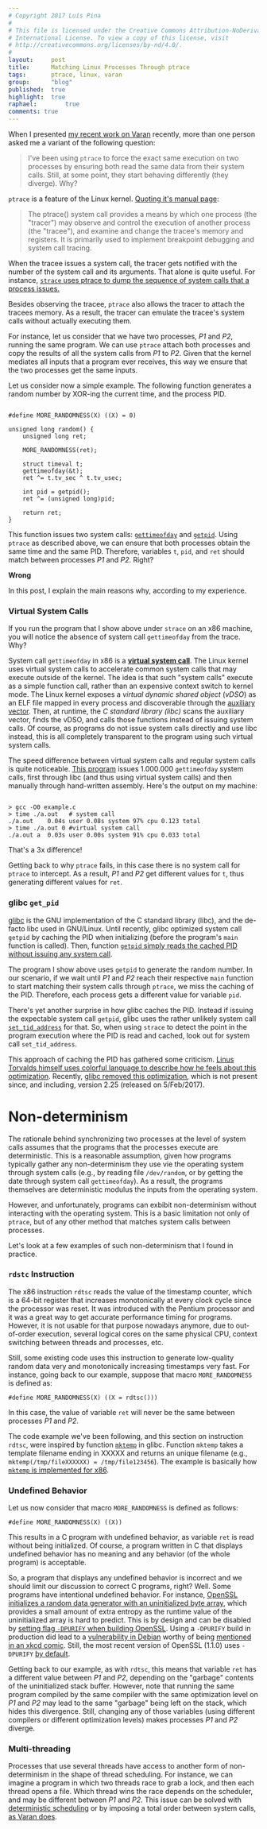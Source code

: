 ```yaml
---
# Copyright 2017 Luís Pina
#
# This file is licensed under the Creative Commons Attribution-NoDerivatives 4.0
# International License. To view a copy of this license, visit
# http://creativecommons.org/licenses/by-nd/4.0/.
#
layout:     post
title:      Matching Linux Processes Through ptrace
tags:       ptrace, linux, varan
group:      "blog"
published:  true
highlight:	true
raphael:		true
comments: true
---
```


When I presented [my recent work on Varan](/projects/varan.html) recently, more than one person asked me
a variant of the following question:

> I've been using `ptrace` to force the exact same execution on two processes by
> ensuring both read the same data from their system calls.  Still, at some point,
> they start behaving differently (they diverge).  Why?

`ptrace` is a feature of the Linux kernel. [Quoting it's manual page](http://man7.org/linux/man-pages/man2/ptrace.2.html):

> The ptrace() system call provides a means by which one process (the "tracer")
> may observe and control the execution of another process (the "tracee"), and
> examine and change the tracee's memory and registers.  It is primarily used to
> implement breakpoint debugging and system call tracing.

When the tracee issues a system call, the tracer gets notified with the number
of the system call and its arguments.  That alone is quite useful.  For
instance, [`strace` uses ptrace to dump the sequence of system calls that a
process issues.](https://strace.io/)

Besides observing the tracee, `ptrace` also allows the tracer to attach the
tracees memory.  As a result, the tracer can emulate the tracee's system calls
without actually executing them.

For instance, let us consider that we have two processes, *P1* and *P2*, running
the same program.  We can use `ptrace` attach both processes and copy the
results of all the system calls from *P1* to *P2*.  Given that the kernel
mediates all inputs that a program ever receives, this way we ensure that the
two processes get the same inputs.

Let us consider now a simple example.  The following function generates a random
number by XOR-ing the current time, and the process PID.

<pre><code class="C">
#define MORE_RANDOMNESS(X) ((X) = 0)

unsigned long random() {
    unsigned long ret;

    MORE_RANDOMNESS(ret);

    struct timeval t;
    gettimeofday(&t);
    ret ^= t.tv_sec ^ t.tv_usec;

    int pid = getpid();
    ret ^= (unsigned long)pid;

    return ret;
}
</code></pre>

This function issues two system calls:
[`gettimeofday`](http://man7.org/linux/man-pages/man2/gettimeofday.2.html) and
[`getpid`](http://man7.org/linux/man-pages/man2/getpid.2.html).  Using `ptrace`
as described above, we can ensure that both processes obtain the same time and
the same PID.  Therefore, variables `t`, `pid`, and `ret` should match between
processes *P1* and *P2*.  Right?

**Wrong**

In this post, I explain the main reasons why, according to my experience.

### Virtual System Calls

If you run the program that I show above under `strace` on an x86 machine, you
will notice the absence of system call `gettimeofday` from the trace.  Why?

System call `gettimeofday` in x86 is a [**virtual system
call**](http://man7.org/linux/man-pages/man2/getpid.2.html).  The Linux kernel
uses virtual system calls to accelerate common system calls that may execute
outside of the kernel.  The idea is that such "system calls" execute as a simple
function call, rather than an expensive context switch to kernel mode.  The
Linux kernel exposes a *virtual dynamic shared object* (*vDSO*) as an ELF file
mapped in every process and discoverable through the [auxiliary
vector](https://lwn.net/Articles/519085/).  Then, at runtime, the *C standard
library (libc)* scans the auxiliary vector, finds the vDSO, and calls those
functions instead of issuing system calls.  Of course, as programs do not issue
system calls directly and use libc instead, this is all completely transparent
to the program using such virtual system calls.

The speed difference between virtual system calls and regular system calls is
quite noticeable.  [This
program](https://gist.github.com/luisggpina/95c73dcfe76bbe96f4469074e16aa5a7)
issues 1.000.000 `gettimeofday` system calls, first through libc (and thus using
virtual system calls) and then manually through hand-written assembly.  Here's
the output on my machine:

<pre><code class="bash">
> gcc -O0 example.c
> time ./a.out   # system call
./a.out    0.04s user 0.08s system 97% cpu 0.123 total
> time ./a.out 0 #virtual system call
./a.out a  0.03s user 0.00s system 91% cpu 0.033 total
</code></pre>

That's a 3x difference!

Getting back to why `ptrace` fails, in this case there is no system call for
`ptrace` to intercept.  As a result, *P1* and *P2* get different values for `t`,
thus generating different values for `ret`.

### glibc `get_pid`

[glibc](https://www.gnu.org/software/libc/) is the GNU implementation of the C
standard library (libc), and the de-facto libc used in GNU/Linux.  Until
recently, glibc optimized system call `getpid` by caching the PID when
initializing (before the program's `main` function is called).  Then, function
[`getpid` simply reads the cached PID without issuing any system call](https://sourceware.org/git/?p=glibc.git;a=blob;f=sysdeps/unix/sysv/linux/getpid.c;h=112454932616872f4b98fefc54168b748c0b6853;hb=fdfc9260b61d3d72541f18104d24c7bcb0ce5ca2).

The program I show above uses `getpid` to generate the random number.  In our
scenario, if we wait until *P1* and *P2* reach their respective `main` function
to start matching their system calls through `ptrace`, we miss the caching of
the PID.  Therefore, each process gets a different value for variable `pid`.

There's yet another surprise in how glibc caches the PID.  Instead if issuing
the expectable system call `getpid`, glibc uses the rather unlikely system call
[`set_tid_address`](http://man7.org/linux/man-pages/man2/set_tid_address.2.html)
for that.  So, when using `strace` to detect the point in the program execution
where the PID is read and cached, look out for system call `set_tid_address`.

This approach of caching the PID has gathered some criticism.  [Linus Torvalds
himself uses colorful language to describe how he feels about this
optimization](http://yarchive.net/comp/linux/getpid_caching.html).  Recently,
[glibc removed this
optimization](https://sourceware.org/git/?p=glibc.git;a=commit;h=c579f48edba88380635ab98cb612030e3ed8691e),
which is not present since, and including, version 2.25 (released on
5/Feb/2017).

# Non-determinism

The rationale behind synchronizing two processes at the level of system calls
assumes that the programs that the processes execute are deterministic.  This is
a reasonable assumption, given how programs typically gather any non-determinism
they use vie the operating system through system calls (e.g., by reading file
`/dev/random`, or by getting the date through system call `gettimeofday`).  As a
result, the programs themselves are deterministic modulus the inputs from the
operating system.

However, and unfortunately, programs can exbibit non-determinism without
interacting with the operating system.  This is a basic limitation not only of
`ptrace`, but of any other method that matches system calls between processes.

Let's look at a few examples of such non-determinism that I found in practice.

### `rdstc` Instruction

The x86 instruction `rdtsc` reads the value of the timestamp counter, which is a
64-bit register that increases monotonically at every clock cycle since the
processor was reset.  It was introduced with the Pentium processor and it was a
great way to get accurate performance timing for programs.  However, it is not
usable for that purpose nowadays anymore, due to out-of-order execution, several
logical cores on the same physical CPU, context switching between threads and
processes, etc.

Still, some existing code uses this instruction to generate low-quality random
data very and monotonically increasing timestamps very fast.  For instance, going
back to our example, suppose that macro `MORE_RANDOMNESS` is defined as:

<pre><code class="C">#define MORE_RANDOMNESS(X) ((X = rdtsc()))</code></pre>

In this case, the value of variable `ret` will never be the same between
processes *P1* and *P2*.

The code example we've been following, and this section on instruction `rdtsc`,
were inspired by function
[`mktemp`](http://man7.org/linux/man-pages/man3/mktemp.3.html) in glibc.
Function `mktemp` takes a template filename ending in XXXXX and returns an
unique filename (e.g., `mktemp(/tmp/fileXXXXXX) = /tmp/file123456`).  The
example is basically how [`mktemp` is implemented for
x86](https://sourceware.org/git/?p=glibc.git;a=blob;f=sysdeps/posix/tempname.c;h=b00bd588ec458cbe3bc9bd162515995c0104248b;hb=db0242e3023436757bbc7c488a779e6e3343db04#l192).

### Undefined Behavior

Let us now consider that macro `MORE_RANDOMNESS` is defined as follows:

<pre><code class="C">#define MORE_RANDOMNESS(X) ((X))</code></pre>

This results in a C program with undefined behavior, as variable `ret` is read
without being initialized.  Of course, a program written in C that displays
undefined behavior has no meaning and any behavior (of the whole program) is
acceptable.

So, a program that displays any undefined behavior is incorrect and we should
limit our discussion to correct C programs, right?  Well.  Some programs have
intentional undefined behavior.  For instance, [OpenSSL initializes a random
data generator with an uninitialized byte
array](https://github.com/openssl/openssl/blob/OpenSSL_1_0_2-stable/crypto/rand/md_rand.c#L492),
which provides a small amount of extra entropy as the runtime value of the
uninitialized array is hard to predict.  This is by design and can be disabled
by [setting flag `-DPURIFY` when building
OpenSSL](https://web.archive.org/web/20161225120936/https://www.openssl.org/docs/faq.html#PROG14).
Using a `-DPURIFY` build in production did lead to a [vulnerability in
Debian](https://www.debian.org/security/2008/dsa-1571) worthy of being
[mentioned in an xkcd comic](https://www.xkcd.com/424/#).  Still, the most
recent version of OpenSSL (1.1.0) uses `-DPURIFY` [by
default](https://github.com/openssl/openssl/commit/d8ca44ba4158a9dafeaa30d3cba6f113904d2aa6).

Getting back to our example, as with `rdtsc`, this means that variable `ret` has
a different value between *P1* and *P2*, depending on the "garbage" contents of
the uninitialized stack buffer.  However, note that running the same program
compiled by the same compiler with the same optimization level on *P1* and *P2*
may lead to the same "garbage" being left on the stack, which hides this
divergence.  Still, changing any of those variables (using different compilers
or different optimization levels) makes processes *P1* and *P2* diverge.

### Multi-threading

Processes that use several threads have access to another form of
non-determinism in the shape of thread scheduling.  For instance, we can imagine
a program in which two threads race to grab a lock, and then each thread opens a
file.  Which thread wins the race depends on the scheduler, and may be
different between *P1* and *P2*.  This issue can be solved with [deterministic
scheduling](http://plasma.cs.umass.edu/emery/dthreads.html) or by imposing a
total order between system calls, [as Varan
does](https://srg.doc.ic.ac.uk/publications/varan-asplos-15.html).
